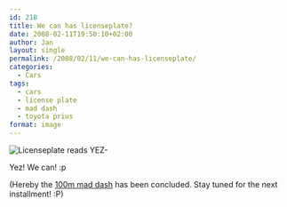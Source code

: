 ```yaml
---
id: 218
title: We can has licenseplate?
date: 2008-02-11T19:50:10+02:00
author: Jan
layout: single
permalink: /2008/02/11/we-can-has-licenseplate/
categories:
  - Cars
tags:
  - cars
  - license plate
  - mad dash
  - toyota prius
format: image
---
```

![Licenseplate reads YEZ-](/assets/images/2008/02/plate-sm.jpg)

Yez! We can! :p

(Hereby the [100m mad dash](/2008/01/23/mad-dash/) has been concluded. Stay tuned for the next installment! :P)
